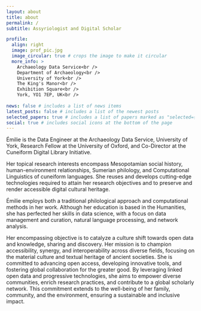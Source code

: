 ```yaml
---
layout: about
title: about
permalink: /
subtitle: Assyriologist and Digital Scholar

profile:
  align: right
  image: prof_pic.jpg
  image_circular: true # crops the image to make it circular
  more_info: >
    Archaeology Data Service<br />
    Department of Archaeology<br />
    University of York<br />
    The King's Manor<br />
    Exhibition Square<br />
    York, YO1 7EP, UK<br />
        
news: false # includes a list of news items
latest_posts: false # includes a list of the newest posts
selected_papers: true # includes a list of papers marked as "selected={true}"
social: true # includes social icons at the bottom of the page
---
```



Émilie is the Data Engineer at the Archaeology Data Service, University of York, Research Fellow at the University of Oxford, and Co-Director at the Cuneiform Digital Library Initiative. 
  
Her topical research interests encompass Mesopotamian social history, human-environment relationships, Sumerian philology, and Computational Linguistics of cuneiform languages. She reuses and develops cutting-edge technologies required to attain her research objectives and to preserve and render accessible digital cultural heritage.
  
Émilie employs both a traditional philological approach and computational methods in her work. Although her education is based in the Humanities, she has perfected her skills in data science, with a focus on data management and curation, natural language processing, and network analysis.

Her encompassing objective is to catalyze a culture shift towards open data and knowledge, sharing and discovery. Her mission is to champion accessibility, synergy, and interoperability across diverse fields, focusing on the material culture and textual heritage of ancient societies. She is committed to advancing open access, developing innovative tools, and fostering global collaboration for the greater good. By leveraging linked open data and progressive technologies, she aims to empower diverse communities, enrich research practices, and contribute to a global scholarly network. This commitment extends to the well-being of her family, community, and the environment, ensuring a sustainable and inclusive impact.
